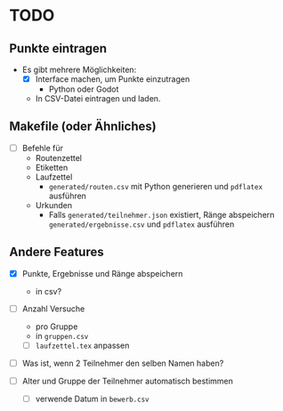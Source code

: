 # TODO

## Punkte eintragen

* Es gibt mehrere Möglichkeiten:
  * [x] Interface machen, um Punkte einzutragen
    * Python oder Godot
  * In CSV-Datei eintragen und laden.

## Makefile (oder Ähnliches)

* [ ] Befehle für
  * Routenzettel
  * Etiketten
  * Laufzettel
    * `generated/routen.csv` mit Python generieren und `pdflatex` ausführen 
  * Urkunden
    * Falls `generated/teilnehmer.json` existiert, Ränge abspeichern `generated/ergebnisse.csv` und `pdflatex` ausführen

## Andere Features

* [x] Punkte, Ergebnisse und Ränge abspeichern
  * in csv?

* [ ] Anzahl Versuche
  * pro Gruppe
  * in `gruppen.csv`
  * [ ] `laufzettel.tex` anpassen

* [ ] Was ist, wenn 2 Teilnehmer den selben Namen haben?

* [ ] Alter und Gruppe der Teilnehmer automatisch bestimmen
  * [ ] verwende Datum in `bewerb.csv`

